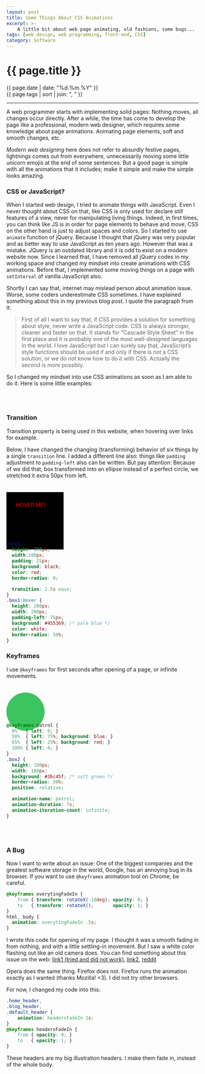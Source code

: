 ```yaml
---
layout: post
title: Some Things About CSS Animations
excerpt: >-
    A little bit about web page animating, old fashions, some bugs...
tags: [web design, web programming, front-end, CSS]
category: Software
---
```


# {{ page.title }}

<div class="post_date">{{ page.date | date: "%d.%m.%Y" }}</div>
<div class="post_tags">{{ page.tags | sort | join: ", " }}</div>

***

A web programmer starts with implementing solid pages: Nothing moves, all changes occur directly. After a while, the time has come to develop the page like a professional, modern web designer, which requires some knowledge about page animations. Animating page elements, soft and smooth changes, etc.

*Modern web designing* here does not refer to absurdly festive pages, lightnings comes out from everywhere, unnecessarily moving some little unicorn emojis at the end of some sentences. But a good page is simple with all the animations that it includes; make it simple and make the simple looks amazing.

### CSS or JavaScript?

When I started web design, I tried to animate things with JavaScript. Even I never thought about CSS on that, like CSS is only used for declare still features of a view, never for manipulating living things. Indeed, in first times, you can think like JS is in order for page elements to behave and move, CSS on the other hand is just to adjust spaces and colors. So I started to use `animate` function of jQuery. Because I thought that jQuery was very popular and as better way to use JavaScript as ten years ago. However that was a mistake. JQuery is an outdated library and it is odd to exist on a modern website now. Since I learned that, I have removed all jQuery codes in my working space and changed my mindset into create animations with CSS animations. Before that, I implemented some moving things on a page with `setInterval` of vanilla JavaScript also.

Shortly I can say that, internet may mislead person about animation issue. Worse, some coders underestimate CSS sometimes. I have explained something about this in my previous blog post. I quote the paragraph from it:

> First of all I want to say that, if CSS provides a solution for something about style, never write a JavaScript code. CSS is always stronger, cleaner and faster on that. It stands for “Cascade Style Sheet” in the first place and it is probably one of the most well-designed languages in the world. I love JavaScript but I can surely say that, JavaScript’s style functions should be used if and only if there is not a CSS solution, or we do not know how to do it with CSS. Actually the second is more possibly.

So I changed my mindset into use CSS animations as soon as I am able to do it. Here is some little examples:

<br><br>

### Transition

Transition property is being used in this website, when hovering over links for example.

Below, I have changed the changing (transforming) behavior of six things by a single `transition` line. I added a different line also: things like `padding` adjustment to `padding-left` also can be written. But pay attention: Because of we did that, box transformed into an ellipse instead of a perfect circle, we stretched it extra 50px from left.

<div class="box1">HOVER ME!</div>
<style>
.box1 {
  height: 100px;
  width:100px;
  padding: 25px;
  background: black;
  color: red;
  border-radius: 0;
  transition: 2.5s ease;
  margin-top: 35px;
  margin-bottom: -35px;
}
.box1:hover {
  height: 200px;
  width: 200px;
  padding-left: 75px;
  background: #455369;
  color: white;
  border-radius: 50%;
}
</style>

```css
.box1 {
  height: 100px;
  width:100px;
  padding: 25px;
  background: black;
  color: red;
  border-radius: 0;

  transition: 2.5s ease;
}
.box1:hover {
  height: 200px;
  width: 200px;
  padding-left: 75px;
  background: #455369; /* pale blue */
  color: white;
  border-radius: 50%;
}
```

### Keyframes

I use `@keyframes` for first seconds after opening of a page, or infinite movements.

<div class="box2"></div>
<style>
@keyframes patrol {
  0%   { left: 0; }
  50%  { left: 75%; background: blue; }
  65%  { left: 25%; background: red; }
  100% { left: 0; }
}
.box2 {
  height: 100px;
  width: 100px;
  background: #3bc45f;
  border-radius: 50%;
  position: relative;
  margin-top: 35px;
  margin-bottom: -35px;

  animation-name: patrol;
  animation-duration: 7s;
  animation-iteration-count: infinite;
}
</style>
```css
@keyframes patrol {
  0%   { left: 0; }
  50%  { left: 75%; background: blue; }
  65%  { left: 25%; background: red; }
  100% { left: 0; }
}
.box2 {
  height: 100px;
  width: 100px;
  background: #3bc45f; /* soft green */
  border-radius: 50%;
  position: relative;

  animation-name: patrol;
  animation-duration: 7s;
  animation-iteration-count: infinite;
}
```
<br><br>

### A Bug

Now I want to write about an issue: One of the biggest companies and the greatest software storage in the world, Google, has an annoying bug in its browser. If you want to use `@keyframes` animation tool on Chrome, be careful.

```css
@keyframes everytingFadeIn {
    from { transform: rotateX(-10deg); opacity: 0; }
    to   { transform: rotateX();       opacity: 1; }
}
html, body {
  animation: everytingFadeIn .5s;
}
```

I wrote this code for opening of my page. I thought it was a smooth fading in from nothing, and with a little settling-in movement. But I saw a white color flashing out like an old camera does. You can find something about this issue on the web: [link1 (tried and did not work)](https://www.sitepoint.com/fix-chrome-animation-flash-bug/), [link2](https://9to5google.com/2019/01/18/google-chrome-fix-white-flash/), [reddit](https://www.reddit.com/r/chrome/comments/b1tkxv/weird_white_flashes/)

Opera does the same thing. Firefox does not. Firefox runs the animation exactly as I wanted (thanks Mozilla! <3). I did not try other browsers.

For now, I changed my code into this:

```css
.home_header,
.blog_header,
.default_header {
    animation: headersFadeIn 1s;
}
@keyframes headersFadeIn {
    from { opacity: 0; }
    to   { opacity: 1; }
}
```

These headers are my big illustration headers. I make them fade in, instead of the whole body.
